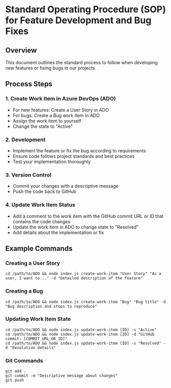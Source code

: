 # Standard Operating Procedure (SOP) for Feature Development and Bug Fixes

## Overview
This document outlines the standard process to follow when developing new features or fixing bugs in our projects.

## Process Steps

### 1. Create Work Item in Azure DevOps (ADO)
- For new features: Create a User Story in ADO
- For bugs: Create a Bug work item in ADO
- Assign the work item to yourself
- Change the state to "Active"

### 2. Development
- Implement the feature or fix the bug according to requirements
- Ensure code follows project standards and best practices
- Test your implementation thoroughly

### 3. Version Control
- Commit your changes with a descriptive message
- Push the code back to GitHub

### 4. Update Work Item Status
- Add a comment to the work item with the GitHub commit URL or ID that contains the code changes
- Update the work item in ADO to change state to "Resolved"
- Add details about the implementation or fix

## Example Commands

### Creating a User Story
```
cd /path/to/ADO && node index.js create-work-item "User Story" "As a user, I want to..." -d "Detailed description of the feature"
```

### Creating a Bug
```
cd /path/to/ADO && node index.js create-work-item "Bug" "Bug title" -d "Bug description and steps to reproduce"
```

### Updating Work Item State
```
cd /path/to/ADO && node index.js update-work-item [ID] -s "Active"
cd /path/to/ADO && node index.js update-work-item [ID] -d "GitHub commit: [COMMIT_URL_OR_ID]"
cd /path/to/ADO && node index.js update-work-item [ID] -s "Resolved" -d "Resolution details"
```

### Git Commands
```
git add .
git commit -m "Descriptive message about changes"
git push
```